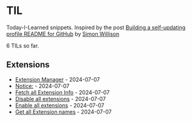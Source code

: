 # TIL

Today-I-Learned snippets. Inspired by the post [Building a self-updating profile README for GitHub](https://simonwillison.net/2020/Jul/10/self-updating-profile-readme/) by [Simon Willison](https://github.com/simonw) 

<!-- count starts -->6<!-- count ends --> TILs so far. 
<!-- index starts -->
## Extensions

* [Extension Manager](https://github.com/Coding4Hours/til/blob/master/Extensions/Extension_Manager.md) - 2024-07-07
* [Notice:](https://github.com/Coding4Hours/til/blob/master/Extensions/readme.md) - 2024-07-07
* [Fetch all Extension Info](https://github.com/Coding4Hours/til/blob/master/Extensions/Fetch_Extension_Info.md) - 2024-07-07
* [Disable all extensions](https://github.com/Coding4Hours/til/blob/master/Extensions/Disable_all_extensions.md) - 2024-07-07
* [Enable all extensions](https://github.com/Coding4Hours/til/blob/master/Extensions/Enable_all_extensions.md) - 2024-07-07
* [Get all Extension names](https://github.com/Coding4Hours/til/blob/master/Extensions/Get_all_extensions.md) - 2024-07-07
<!-- index ends -->
